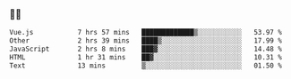 ### 👨‍💻

<!--START_SECTION:waka-->

```txt
Vue.js           7 hrs 57 mins   █████████████▒░░░░░░░░░░░   53.97 %
Other            2 hrs 39 mins   ████▒░░░░░░░░░░░░░░░░░░░░   17.99 %
JavaScript       2 hrs 8 mins    ███▓░░░░░░░░░░░░░░░░░░░░░   14.48 %
HTML             1 hr 31 mins    ██▓░░░░░░░░░░░░░░░░░░░░░░   10.31 %
Text             13 mins         ▒░░░░░░░░░░░░░░░░░░░░░░░░   01.50 %
```

<!--END_SECTION:waka-->
